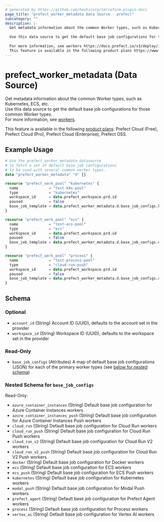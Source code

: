 ```yaml
---
# generated by https://github.com/hashicorp/terraform-plugin-docs
page_title: "prefect_worker_metadata Data Source - prefect"
subcategory: ""
description: |-
  Get metadata information about the common Worker types, such as Kubernetes, ECS, etc.
  
  Use this data source to get the default base job configurations for those common Worker types.
  
  For more information, see workers https://docs.prefect.io/v3/deploy/infrastructure-concepts/workers.
  This feature is available in the following product plans https://www.prefect.io/pricing: Prefect Cloud (Free), Prefect Cloud (Pro), Prefect Cloud (Enterprise), Prefect OSS.
---
```


# prefect_worker_metadata (Data Source)

Get metadata information about the common Worker types, such as Kubernetes, ECS, etc.
<br>
Use this data source to get the default base job configurations for those common Worker types.
<br>
For more information, see [workers](https://docs.prefect.io/v3/deploy/infrastructure-concepts/workers).


This feature is available in the following [product plans](https://www.prefect.io/pricing): Prefect Cloud (Free), Prefect Cloud (Pro), Prefect Cloud (Enterprise), Prefect OSS.

## Example Usage

```terraform
# Use the prefect_worker_metadata datasource
# to fetch a set of default base job configurations
# to be used with several common worker types.
data "prefect_worker_metadata" "d" {}

resource "prefect_work_pool" "kubernetes" {
  name              = "test-k8s-pool"
  type              = "kubernetes"
  workspace_id      = data.prefect_workspace.prd.id
  paused            = false
  base_job_template = data.prefect_worker_metadata.d.base_job_configs.kubernetes
}

resource "prefect_work_pool" "ecs" {
  name              = "test-ecs-pool"
  type              = "ecs"
  workspace_id      = data.prefect_workspace.prd.id
  paused            = false
  base_job_template = data.prefect_worker_metadata.d.base_job_configs.ecs
}

resource "prefect_work_pool" "process" {
  name              = "test-process-pool"
  type              = "cloud-run:push"
  workspace_id      = data.prefect_workspace.prd.id
  paused            = false
  base_job_template = data.prefect_worker_metadata.d.base_job_configs.cloud_run_push
}
```

<!-- schema generated by tfplugindocs -->
## Schema

### Optional

- `account_id` (String) Account ID (UUID), defaults to the account set in the provider
- `workspace_id` (String) Workspace ID (UUID), defaults to the workspace set in the provider

### Read-Only

- `base_job_configs` (Attributes) A map of default base job configurations (JSON) for each of the primary worker types (see [below for nested schema](#nestedatt--base_job_configs))

<a id="nestedatt--base_job_configs"></a>
### Nested Schema for `base_job_configs`

Read-Only:

- `azure_container_instances` (String) Default base job configuration for Azure Container Instances workers
- `azure_container_instances_push` (String) Default base job configuration for Azure Container Instances Push workers
- `cloud_run` (String) Default base job configuration for Cloud Run workers
- `cloud_run_push` (String) Default base job configuration for Cloud Run Push workers
- `cloud_run_v2` (String) Default base job configuration for Cloud Run V2 workers
- `cloud_run_v2_push` (String) Default base job configuration for Cloud Run V2 Push workers
- `docker` (String) Default base job configuration for Docker workers
- `ecs` (String) Default base job configuration for ECS workers
- `ecs_push` (String) Default base job configuration for ECS Push workers
- `kubernetes` (String) Default base job configuration for Kubernetes workers
- `modal_push` (String) Default base job configuration for Modal Push workers
- `prefect_agent` (String) Default base job configuration for Prefect Agent workers
- `process` (String) Default base job configuration for Process workers
- `vertex_ai` (String) Default base job configuration for Vertex AI workers
